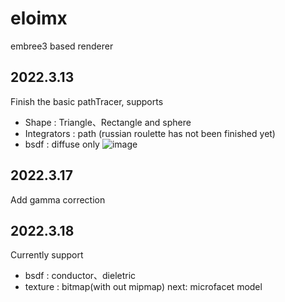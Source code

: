 # eloimx
embree3 based renderer
## 2022.3.13
Finish the basic pathTracer, supports 
-   Shape : Triangle、Rectangle and sphere
-   Integrators : path (russian roulette has not been finished yet)
-   bsdf : diffuse only
![image](../project_PathTracer/build/out/Release/cornellBox_100spp_10maxPath_sphere.jpg)
## 2022.3.17
Add gamma correction
## 2022.3.18
Currently support
-   bsdf : conductor、dieletric
-   texture : bitmap(with out mipmap)
next: microfacet model